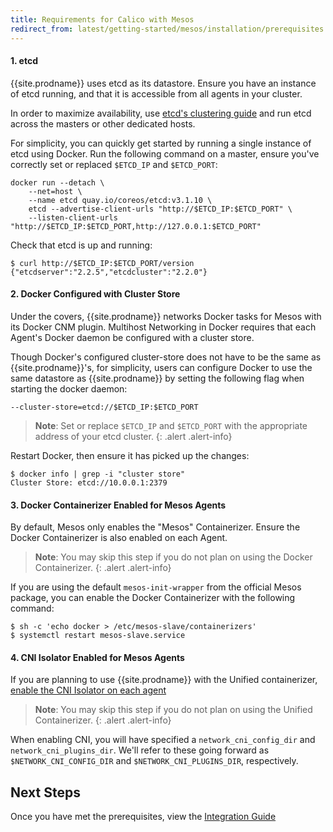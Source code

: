 ```yaml
---
title: Requirements for Calico with Mesos
redirect_from: latest/getting-started/mesos/installation/prerequisites
---
```


#### 1. etcd

{{site.prodname}} uses etcd as its datastore. Ensure you have an instance of etcd running,
and that it is accessible from all agents in your cluster.

In order to maximize availability, use [etcd's clustering guide](https://coreos.com/os/docs/latest/cluster-architectures.html)
and run etcd across the masters or other dedicated hosts.

For simplicity, you can quickly get started by running a single instance of etcd
using Docker. Run the following command on a master, ensure you've correctly set
or replaced `$ETCD_IP` and `$ETCD_PORT`:

```shell
docker run --detach \
	--net=host \
	--name etcd quay.io/coreos/etcd:v3.1.10 \
	etcd --advertise-client-urls "http://$ETCD_IP:$ETCD_PORT" \
	--listen-client-urls "http://$ETCD_IP:$ETCD_PORT,http://127.0.0.1:$ETCD_PORT"
```

Check that etcd is up and running:

```shell
$ curl http://$ETCD_IP:$ETCD_PORT/version
{"etcdserver":"2.2.5","etcdcluster":"2.2.0"}
```

#### 2. Docker Configured with Cluster Store

Under the covers, {{site.prodname}} networks Docker tasks for Mesos with its Docker CNM
plugin. Multihost Networking in Docker requires that each Agent's Docker daemon
be configured with a cluster store.

Though Docker's configured cluster-store does not have to be the same as
{{site.prodname}}'s, for simplicity, users can configure Docker to use the same datastore
as {{site.prodname}} by setting the following flag when starting the docker daemon:

```shell
--cluster-store=etcd://$ETCD_IP:$ETCD_PORT
```

> **Note**: Set or replace `$ETCD_IP` and `$ETCD_PORT` with the appropriate 
> address of your etcd cluster.
{: .alert .alert-info}


Restart Docker, then ensure it has picked up the changes:

```
$ docker info | grep -i "cluster store"
Cluster Store: etcd://10.0.0.1:2379
```

#### 3. Docker Containerizer Enabled for Mesos Agents

By default, Mesos only enables the "Mesos" Containerizer. Ensure
the Docker Containerizer is also enabled on each Agent.

> **Note**: You may skip this step if you do not plan on using the Docker 
> Containerizer.
{: .alert .alert-info}


If you are using the default `mesos-init-wrapper` from the official Mesos package,
you can enable the Docker Containerizer with the following command:

```shell
$ sh -c 'echo docker > /etc/mesos-slave/containerizers'
$ systemctl restart mesos-slave.service
```

#### 4. CNI Isolator Enabled for Mesos Agents

If you are planning to use {{site.prodname}} with the Unified containerizer,
[enable the CNI Isolator on each agent](http://mesos.apache.org/documentation/latest/cni/#usage)

> **Note**: You may skip this step if you do not plan on using the 
> Unified Containerizer.
{: .alert .alert-info}

When enabling CNI, you will have specified a `network_cni_config_dir`
and `network_cni_plugins_dir`. We'll refer to these going forward as
`$NETWORK_CNI_CONFIG_DIR` and `$NETWORK_CNI_PLUGINS_DIR`, respectively.

## Next Steps

Once you have met the prerequisites, view the [Integration Guide](integration)

[slack]: https://slack.projectcalico.org
